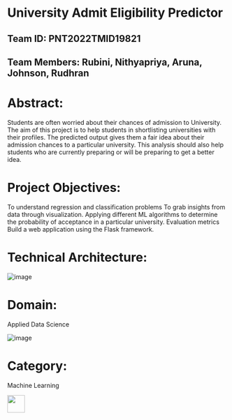 # University Admit Eligibility Predictor



## Team ID: PNT2022TMID19821
## Team Members: Rubini, Nithyapriya, Aruna, Johnson, Rudhran

# Abstract:
Students are often worried about their chances of admission to University. The aim of this project is to help students in shortlisting universities with their profiles. The predicted output gives them a fair idea about their admission chances to a particular university. This analysis should also help students who are currently preparing or will be preparing to get a better idea.

# Project Objectives:
To understand regression and classification problems To grab insights from data through visualization. Applying different ML algorithms to determine the probability of acceptance in a particular university. Evaluation metrics Build a web application using the Flask framework.

# Technical Architecture:
![image](https://user-images.githubusercontent.com/116719711/202258948-58b503c8-7146-4e2d-8ef2-e78387d6a6c7.png)

# Domain:
Applied Data Science

![image](https://user-images.githubusercontent.com/116719711/202259330-abd01aff-a07a-479d-a3ce-d657032935ff.png)

# Category:
Machine Learning

<img src=![image](https://user-images.githubusercontent.com/116719711/202262521-bfaebc8f-1336-4c0e-a586-8ee4547f7e27.gif)
 width="40" height="40" />
